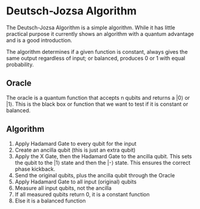 # Deutsch-Jozsa Algorithm

The Deutsch-Jozsa Algorithm is a simple algorithm. While it has little practical purpose it currently shows an algorithm with a quantum advantage and is a good introduction.

The algorithm determines if a given function is constant, always gives the same output regardless of input; or balanced, produces 0 or 1 with equal probability.

## Oracle

The oracle is a quantum function that accepts n qubits and returns a |0⟩ or |1⟩. This is the black box or function that we want to test if it is constant or balanced.

## Algorithm

1. Apply Hadamard Gate to every qubit for the input
2. Create an ancilla qubit (this is just an extra qubit)
3. Apply the X Gate, then the Hadamard Gate to the ancilla qubit. This sets the qubit to the |1⟩ state and then the |-⟩ state. This ensures the correct phase kickback.
4. Send the original qubits, plus the ancilla qubit through the Oracle
5. Apply Hadamard Gate to all input (original) qubits
6. Measure all input qubits, not the ancilla
7. If all measured qubits return 0, it is a constant function
8. Else it is a balanced function